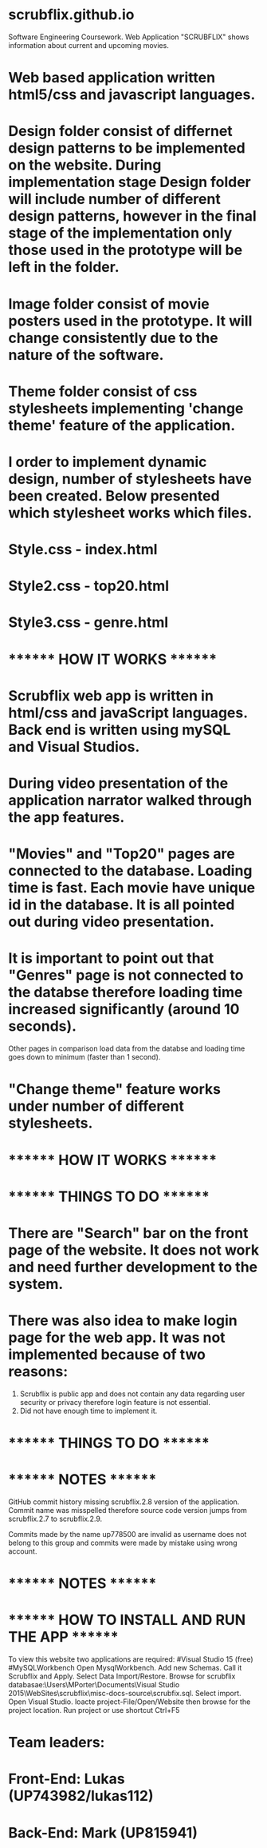 # scrubflix.github.io
Software Engineering Coursework. Web Application "SCRUBFLIX" shows information about current and upcoming movies.

# Web based application written html5/css and javascript languages.
# Design folder consist of differnet design patterns to be implemented on the website. During implementation stage Design folder will include number of different design patterns, however in the final stage of the implementation only those used in the prototype will be left in the folder.
# Image folder consist of movie posters used in the prototype. It will change consistently due to the nature of the software.
# Theme folder consist of css stylesheets implementing 'change theme' feature of the application.
# I order to implement dynamic design, number of stylesheets have been created. Below presented which stylesheet works which files.
# Style.css - index.html
# Style2.css - top20.html
# Style3.css - genre.html


# ****** HOW IT WORKS ******
# Scrubflix web app is written in html/css and javaScript languages. Back end is written using mySQL and Visual Studios. 
# During video presentation of the application narrator walked through the app features.
# "Movies" and "Top20" pages are connected to the database. Loading time is fast. Each movie have unique id in the database. It is all pointed out during video presentation.
# It is important to point out that "Genres" page is not connected to the databse therefore loading time increased significantly (around 10 seconds).
Other pages in comparison load data from the databse and loading time goes down to minimum (faster than 1 second).
# "Change theme" feature works under number of different stylesheets.
# ****** HOW IT WORKS ******

# ****** THINGS TO DO ******
# There are "Search" bar on the front page of the website. It does not work and need further development to the system.
# There was also idea to make login page for the web app. It was not implemented because of two reasons: 
1. Scrubflix is public app and does not contain any data regarding user security or privacy therefore login feature is not essential.
2. Did not have enough time to implement it.
# ****** THINGS TO DO ******

# ****** NOTES ******
GitHub commit history missing scrubflix.2.8 version of the application. Commit name was misspelled therefore source code version jumps from scrubflix.2.7 to scrubflix.2.9.

Commits made by the name up778500 are invalid as username does not belong to this group and commits were made by mistake using wrong account.
# ****** NOTES ******

# ****** HOW TO INSTALL AND RUN THE APP ******
To view this website two applications are required:
  #Visual Studio 15 (free)
  #MySQLWorkbench
  Open MysqlWorkbench. Add new Schemas. Call it Scrubflix and Apply. Select Data Import/Restore. Browse for scrubflix databasae:\Users\MPorter\Documents\Visual Studio 2015\WebSites\scrubflix\misc-docs-source\scrubfix.sql. Select import.
  Open Visual Studio. loacte project-File/Open/Website then browse for the project location. Run project or use shortcut Ctrl+F5
 
# Team leaders: 
# Front-End: Lukas (UP743982/lukas112)
# Back-End: Mark (UP815941)
